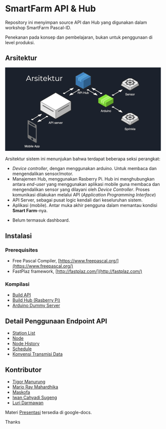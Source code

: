 # SmartFarm API & Hub

Repository ini menyimpan source API dan Hub yang digunakan dalam workshop SmartFarm Pascal-ID.

Penekanan pada konsep dan pembelajaran, bukan untuk penggunaan di level produksi.

## Arsitektur

![Arsitektur](docs/api/images/arsitektur.png)

Arsitektur sistem ini menunjukan bahwa terdapat beberapa seksi perangkat:
- _Device controller_, dengan menggunakan arduino. Untuk membaca dan mengendalikan sensor/motor.
- Manajemen Hub, menggunakan Rasberry Pi. Hub ini menghubungkan antara _end-user_ yang menggunakan aplikasi mobile guna membaca dan mengendalikan sensor yang dilayani oleh _Device Controller_.
Proses komunikasi dilakukan melalui API (_Application Programming Interface_)
- API Server, sebagai pusat logic kendali dari keseluruhan sistem.
- Aplikasi (mobile). Antar muka akhir pengguna dalam memantau kondisi **Smart Farm**-nya.

* Belum termasuk dashboard.

## Instalasi

### Prerequisites

- Free Pascal Compiler, [https://www.freepascal.org/](https://www.freepascal.org/)
- FastPlaz framework, [http://fastplaz.com/](http://fastplaz.com/)

### Kompilasi

- [Build API](docs/Build-API.md)
- [Build Hub (Rasberry Pi)](docs/hub/hub.md)
- [Arduino Dummy Server](docs/arduino/dummyserver.md)

## Detail Penggunaan Endpoint API

- [Station List](docs/api/Station.md)
- [Node](docs/api/Node.md)
- [Node History](docs/api/Node-History.md)
- [Schedule](docs/api/Schedule.md)
- [Konvensi Transmisi Data](docs/api/Convention.md)

## Kontributor

- [Tigor Manurung](https://www.facebook.com/einsthonk)
- [Mario Ray Mahardhika](https://www.facebook.com/leledumbo2503)
- [Maskofa](https://www.facebook.com/profile.php?id=100009038417471)
- [Iwan Cahyadi Sugeng](https://www.facebook.com/iwan.c.sugeng)
- [Luri Darmawan](https://www.facebook.com/luridarmawan)


Materi [Presentasi](https://docs.google.com/presentation/d/1PJFVdCUmg1W3Jqlzk9VGxM3l-TUkNQhChRoK5CxJ0HM) tersedia di google-docs.

Thanks

